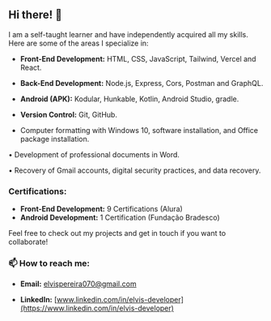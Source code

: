 ## Hi there! 👋

I am a self-taught learner and have independently acquired all my skills. Here are some of the areas I specialize in:

- **Front-End Development:** HTML, CSS, JavaScript, Tailwind, Vercel and React. 
- **Back-End Development:** Node.js, Express, Cors, Postman and GraphQL.
- **Android (APK):**  Kodular, Hunkable, Kotlin, Android Studio, gradle.
- **Version Control:** Git, GitHub.


- Computer formatting with Windows 10, software installation, and Office package 
installation.

• Development of professional documents in Word.

• Recovery of Gmail accounts, digital security practices, and data recovery.

### Certifications:
- **Front-End Development:** 9 Certifications (Alura)
- **Android Development:** 1 Certification (Fundação Bradesco)


Feel free to check out my projects and get in touch if you want to collaborate!

### 📫 How to reach me:

- **Email:** [elvispereira070@gmail.com](mailto:elvispereira070@gmail.com)
  
- **LinkedIn:** [www.linkedin.com/in/elvis-developer](https://www.linkedin.com/in/elvis-developer)
